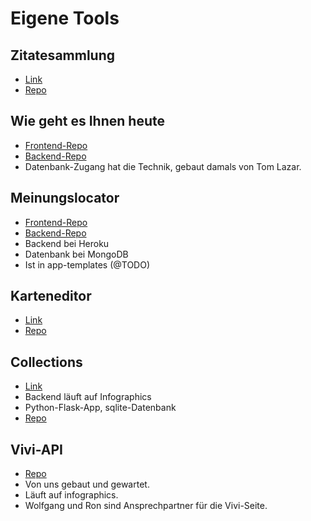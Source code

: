 # Eigene Tools

## Zitatesammlung

- [Link](https://interactive.zeit.de/zitatsammlung/index.html)
- [Repo](https://github.com/ZeitOnline/zg-zitatsammlung)

## Wie geht es Ihnen heute

- [Frontend-Repo](https://github.com/ZeitOnline/wiegehtesihnen)
- [Backend-Repo](https://github.com/ZeitOnline/bitpoll)
- Datenbank-Zugang hat die Technik, gebaut damals von Tom Lazar.

## Meinungslocator

- [Frontend-Repo](https://github.com/ZeitOnline/zg-meinungslocator)
- [Backend-Repo](https://github.com/ZeitOnline/zg-meinungslocator-backend)
- Backend bei Heroku
- Datenbank bei MongoDB
- Ist in app-templates (@TODO)

## Karteneditor

- [Link](https://interactive.zeit.de/karten-editor/index.html#/)
- [Repo](https://github.com/ZeitOnline/map-editor)

## Collections

- [Link](http://infographics.zeit.de/collections)
- Backend läuft auf Infographics
- Python-Flask-App, sqlite-Datenbank
- [Repo](https://github.com/ZeitOnline/collections)

## Vivi-API

- [Repo](https://github.com/ZeitOnline/zg-vivi-api)
- Von uns gebaut und gewartet.
- Läuft auf infographics.
- Wolfgang und Ron sind Ansprechpartner für die Vivi-Seite.
